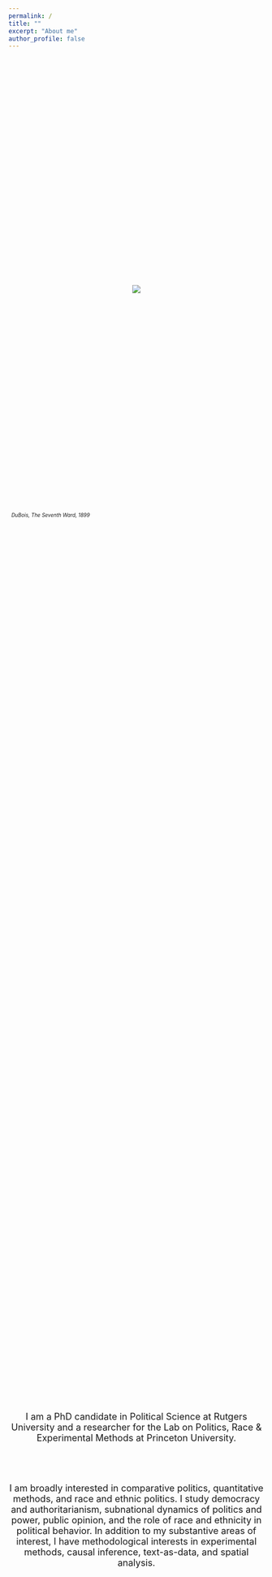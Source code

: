 ```yaml
---
permalink: /
title: ""
excerpt: "About me"
author_profile: false
---
```


 <br/>

<html>
<head>
    <style>
        * {
            margin: 0;
            padding: 0;
        }
        .imgbox {
            display: grid;
            height: 100%;
        }
        .center-fit {
            max-width: 100%;
            max-height: 100vh;
            margin: auto;
        }
    </style>
</head>
<body>
<div class="imgbox">
    <img class="center-fit" src='seventhward.jpg' >
      <figcaption><em> <font size="-2"> &nbsp;&nbsp;DuBois, The Seventh Ward, 1899 </font> </em></figcaption>

<br/> 

 <font size="4">
  
<center>

<p style="margin-left:6em;margin-right:6em">

I am a PhD candidate in Political Science at <a style="text-decoration:none"  href="https://polisci.rutgers.edu/" target = "blank_"> Rutgers University </a> and a researcher for the Lab on Politics, Race & Experimental Methods at <a style="text-decoration:none" href="https://politics.princeton.edu/" target = "blank_">
Princeton University</a>. 

<br/><br/>

I am broadly interested in comparative politics, quantitative methods, and race and ethnic politics. I study democracy and authoritarianism, subnational dynamics of politics and power, public opinion, and the role of race and ethnicity in political behavior. In addition to my substantive areas of interest, I have methodological interests in experimental methods, causal inference, text-as-data, and spatial analysis.

<br/><br/>

</p>


